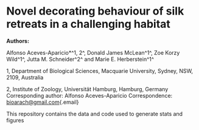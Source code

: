 # Novel decorating behaviour of silk retreats in a challenging habitat

**Authors:**

Alfonso Aceves-Aparicio\*^1, 2^, Donald James McLean^1^, Zoe Korzy Wild^1^, Jutta M. Schneider^2^ and Marie E. Herberstein^1^

1, Department of Biological Sciences, Macquarie University, Sydney, NSW, 2109, Australia

2, Institute of Zoology, Universität Hamburg, Hamburg, Germany Corresponding author: Alfonso Aceves-Aparicio Correspondence: [bioarach\@gmail.com](mailto:bioarach@gmail.com){.email}

This repository contains the data and code used to generate stats and figures
